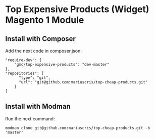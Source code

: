 # Top Expensive Products (Widget) Magento 1 Module

## Install with Composer

Add the next code in composer.json:

    "require-dev": {
        "gmc/top-expensive-products": "dev-master"
    },
    "repositories": [
          "type": "git",
          "url": "git@github.com:mariuscris/top-cheap-products.git"
        }
    ]
    
## Install with Modman

Run the next command:
    
    modman clone git@github.com:mariuscris/top-cheap-products.git -b 'master'
    
